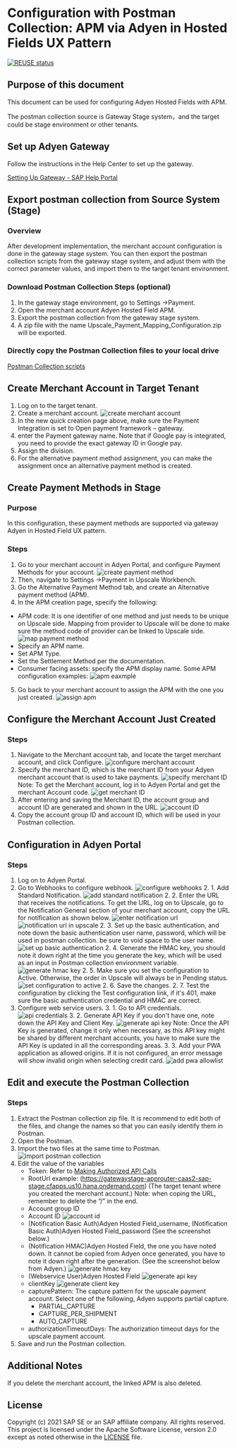 # Configuration with Postman Collection: APM via Adyen in Hosted Fields UX Pattern

[![REUSE status](https://github.com/SAP-samples/upscale-commerce-open-payment-integration)](https://github.com/SAP-samples/upscale-commerce-open-payment-integration)

## Purpose of this document
This document can be used for configuring Adyen Hosted Fields with APM.

The postman collection source is Gateway Stage system，and the target could be stage environment or other tenants.


## Set up Adyen Gateway
Follow the instructions in the Help Center to set up the gateway.

[Setting Up Gateway - SAP Help Portal](https://help.sap.com/viewer/a99d6fa0606f4f3cbf251e4e61f35feb/SHIP/en-US/c531853888f24325a7fb1a5b1b8f404e.html) 


## Export postman collection from Source System (Stage)

### Overview
After development implementation, the merchant account configuration is done in the gateway stage system. You can then export the postman collection scripts from the gateway stage system, and adjust them with the correct parameter values, and import them to the target tenant environment.

### Download Postman Collection Steps (optional)
1. In the gateway stage environment, go to Settings ->Payment.
2. Open the merchant account Adyen Hosted Field APM.
3. Export the postman collection from the gateway stage system.
4. A zip file with the name Upscale_Payment_Mapping_Configuration.zip will be exported.

### Directly copy the Postman Collection files to your local drive

[Postman Collection scripts](https://github.com/SAP-samples/upscale-commerce-open-payment-integration/tree/main/postman/adyen/hosted-fields) 

## Create Merchant Account in Target Tenant
1. Log on to the target tenant.
2. Create a merchant account.
![create merchant account](./images/create_merchant_acc.png)
3. In the new quick creation page above, make sure the Payment Integration is set to Open payment framework – gateway.
4. enter the Payment gateway name. Note that if Google pay is integrated, you need to provide the exact gateway ID in Google pay.
5. Assign the division.
6. For the alternative payment method assignment, you can make the assignment once an alternative payment method is created.

## Create Payment Methods in Stage

### Purpose
In this configuration, these payment methods are supported via gateway Adyen in Hosted Field UX pattern.

### Steps
1. Go to your merchant account in Adyen Portal, and configure Payment Methods for your account.
![create payment method](./images/create_payment_method.png) 
2. Then, navigate to Settings ->Payment in Upscale Workbench.
3. Go the Alternative Payment Method tab, and create an Alternative payment method (APM).
4. In the APM creation page, specify the following:
- APM code:  It is one identifier of one method and just needs to be unique on Upscale side. Mapping from provider to Upscale will be done to make sure the method code of provider can be linked to Upscale side.
![map payment method](./images/map_payment_method.gif) 
- Specify an APM name.
- Set APM Type.
- Set the Settlement Method per the documentation.
- Consumer facing assets: specify the APM display name.
Some APM configuration examples:
![apm eaxmple](./images/apm_examples.png) 
5. Go back to your merchant account to assign the APM with the one you just created.
![assign apm](./images/assign_apm.png) 

## Configure the Merchant Account Just Created

### Steps
1. Navigate to the Merchant account tab, and locate the target merchant account, and click Configure.
![configure merchant account](./images/configure_merchant_acc.png) 
2. Specify the merchant ID, which is the merchant ID from your Adyen merchant account that is used to take payments.
![specify merchant ID](./images/specify_merchant_id.png) 
Note: To get the Merchant account, log in to Adyen Portal and get the merchant Account code. 
![get merchant ID](./images/get_merchant_acc_in_ayden.png) 
3. After entering and saving the Merchant ID, the account group and account ID are generated and shown in the URL.
![account ID](./images/acount_id.png) 
4. Copy the account group ID and account ID, which will be used in your Postman collection.

## Configuration in Adyen Portal

### Steps
1. Log on to Adyen Portal.
2. Go to Webhooks to configure webhook.
![configure webhooks](./images/configure_webhooks.png) 
   2. 1. Add Standard Notification. 
   ![add standard notification](./images/add_standard_notification.png) 
   2. 2. Enter the URL that receives the notifications. To get the URL, log on to Upscale, go to the Notification General section of your merchant account, copy the URL for notification as shown below.
    ![enter notification url](./images/enter-notification_url.png) 
    ![notification url in upscale](./images/notification_url_in_upscale.png) 
   2. 3. Set up the basic authentication, and note down the basic authentication user name, password, which will be used in postman collection.  be sure to void space to the user name. 
   ![set up basic authentication](./images/setup_base_auth.png) 
   2. 4. Generate the HMAC key, you should note it down right at the time you generate the key, which will be used as an input in Postman collection environment variable. 
   ![generate hmac key](./images/generate_hmac_key.png) 
   2. 5. Make sure you set the configuration to Active. Otherwise, the order in Upscale will always be in Pending status. 
      ![set configuration to active](./images/set_config_active.png) 
   2. 6. Save the changes.
   2. 7. Test the configuration by clicking the Test configuration link, if it's 401, make sure the basic authentication credential  and HMAC are correct.
3. Configure web service users. 
   3. 1. Go to API credentials.
   ![api credentials](./images/config_web_user1.png) 
   3. 2. Generate API Key if you don't have one, note down the API Key and Client Key.
   ![generate api key](./images/config_web_user2.png)
   Note: Once the API Key is generated, change it only when necessary, as this API key might be shared by different merchant accounts, you have to make sure the API Key is updated in all the corresponding areas. 
   3. 3. Add your PWA application as allowed origins. If it is not configured,  an error message will show invalid origin when selecting credit card.
   ![add pwa allowlist](./images/config_web_user3.png)

## Edit and execute the Postman Collection

### Steps
1. Extract the Postman collection zip file. It is recommend to edit both of the files, and change the names so that you can easily identify them in Postman.
2. Open the Postman.
3. Import the two files at the same time to Postman.
![import postman collection](./images/run_postman_collection.png)
4. Edit the value of the variables 
   - Token: Refer to [Making Authorized API Calls](https://help.sap.com/viewer/DRAFT/7a1f60b8170f40cfb8313c49bdc7fd13/DEV/en-US/446a3d417aac4bd8a301464670995ed3.html) 
   - RootUrl example: (https://gatewaystage-approuter-caas2-sap-stage.cfapps.us10.hana.ondemand.com) (The target tenant where you created the merchant account.)
   Note: when coping the URL, remember to delete the “/” in the end.
   - Account group ID
   - Account ID
   ![account id](./images/accountID.png)
   - (Notification Basic Auth)Adyen Hosted Field_username, (Notification Basic Auth)Adyen Hosted Field_password (See the screenshot below.) 
   - (Notification HMAC)Adyen Hosted Field, the one you have noted down. It cannot be copied from Adyen once generated, you have to note it down right after the generation. (See the screenshot below from Adyen.)
   ![generate hmac key](./images/hmac_key.png)
   - (Webservice User)Adyen Hosted Field
   ![generate api key](./images/api_key.png)
   - clientKey
   ![generate client key](./images/client_key.png)
   - capturePattern: The capture pattern for the upscale payment account. Select one of the following, Adyen supports partial capture.
     - PARTIAL_CAPTURE
     - CAPTURE_PER_SHIPMENT
     - AUTO_CAPTURE
   - authorizationTimeoutDays: The authorization timeout days for the upscale payment account.
5. Save and run the Postman collection.

## Additional Notes
If you delete the merchant account, the linked APM is also deleted. 

## License
Copyright (c) 2021 SAP SE or an SAP affiliate company. All rights reserved. This project is licensed under the Apache Software License, version 2.0 except as noted otherwise in the [LICENSE](LICENSES/Apache-2.0.txt) file.

